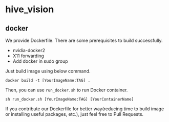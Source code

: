 # hive_vision

## docker
We provide Dockerfile. There are some prerequisites to build successfully.

- nvidia-docker2
- X11 forwarding
- Add docker in sudo group

Just build image using below command.
```
docker build -t [YourImageName:TAG] .
```
Then, you can use `run_docker.sh` to run Docker container.
```
sh run_docker.sh [YourImageName:TAG] [YourContainerName]
```
If you contribute our Dockerfile for better way(reducing time to build image or installing useful packages, etc.), just feel free to Pull Requests.
